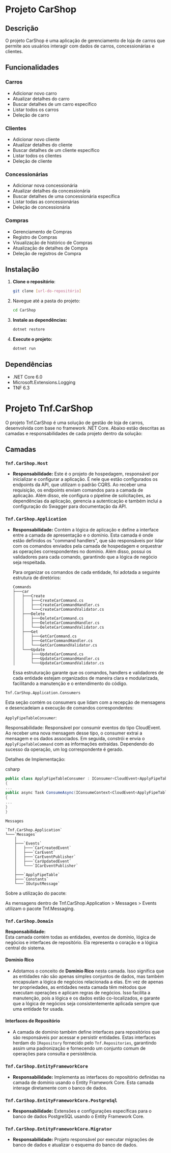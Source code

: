 # Projeto CarShop

## Descrição

O projeto CarShop é uma aplicação de gerenciamento de loja de carros que permite aos usuários interagir com dados de carros, concessionárias e clientes.

## Funcionalidades

### Carros

- Adicionar novo carro
- Atualizar detalhes do carro
- Buscar detalhes de um carro específico
- Listar todos os carros
- Deleção de carro

### Clientes

- Adicionar novo cliente
- Atualizar detalhes do cliente
- Buscar detalhes de um cliente específico
- Listar todos os clientes
- Deleção de cliente

### Concessionárias

- Adicionar nova concessionária
- Atualizar detalhes da concessionária
- Buscar detalhes de uma concessionária específica
- Listar todas as concessionárias
- Deleção de concessionária

### Compras

- Gerenciamento de Compras
- Registro de Compras
- Visualização de histórico de Compras
- Atualização de detalhes de Compra
- Deleção de registros de Compra

## Instalação

1. **Clone o repositório**:

   ```bash
   git clone [url-do-repositório]

   ```

2. Navegue até a pasta do projeto:

   ```bash
   cd CarShop

   ```

3. **Instale as dependências:**

   ```bash
   dotnet restore

   ```

4. **Execute o projeto:**
   ```bash
   dotnet run
   ```

## Dependências

- .NET Core 6.0
- Microsoft.Extensions.Logging
- TNF 6.3

# Projeto Tnf.CarShop

O projeto Tnf.CarShop é uma solução de gestão de loja de carros, desenvolvida com base no framework .NET Core. Abaixo estão descritas as camadas e responsabilidades de cada projeto dentro da solução:

## Camadas

### `Tnf.CarShop.Host`

- **Responsabilidade:** Este é o projeto de hospedagem, responsável por inicializar e configurar a aplicação. É nele que estão configurados os endpoints da API, que utilizam o padrão CQRS. Ao receber uma requisição, os endpoints enviam comandos para a camada de aplicação. Além disso, ele configura o pipeline de solicitações, as dependências da aplicação, gerencia a autenticação e também inclui a configuração do Swagger para documentação da API.

### `Tnf.CarShop.Application`

- **Responsabilidade:** Contém a lógica de aplicação e define a interface entre a camada de apresentação e o domínio. Esta camada é onde estão definidos os "command handlers", que são responsáveis por lidar com os comandos enviados pela camada de hospedagem e orquestrar as operações correspondentes no domínio. Além disso, possui os validadores para cada comando, garantindo que a lógica de negócio seja respeitada.

  Para organizar os comandos de cada entidade, foi adotada a seguinte estrutura de diretórios:

  ```
  Commands
  ├───car
  │   ├───Create
  │   │   ├───CreateCarCommand.cs
  │   │   ├───CreateCarCommandHandler.cs
  │   │   └───CreateCarCommandValidator.cs
  │   ├───Delete
  │   │   ├───DeleteCarCommand.cs
  │   │   ├───DeleteCarCommandHandler.cs
  │   │   └───DeleteCarCommandValidator.cs
  │   ├───Get
  │   │   ├───GetCarCommand.cs
  │   │   ├───GetCarCommandHandler.cs
  │   │   └───GetCarCommandValidator.cs
  │   └───Update
  │       ├───UpdateCarCommand.cs
  │       ├───UpdateCarCommandHandler.cs
  │       └───UpdateCarCommandValidator.cs
  ```

  Essa estruturação garante que os comandos, handlers e validadores de cada entidade estejam organizados de maneira clara e modularizada, facilitando a manutenção e o entendimento do código.

`Tnf.CarShop.Application.Consumers`

Esta seção contém os consumers que lidam com a recepção de mensagens e desencadeiam a execução de comandos correspondentes:

`ApplyFipeTableConsumer`:

Responsabilidade: Responsável por consumir eventos do tipo CloudEvent<ApplyFipeTable>. Ao receber uma nova mensagem desse tipo, o consumer extrai a mensagem e os dados associados. Em seguida, constrói e envia o `ApplyFipeTableCommand` com as informações extraídas. Dependendo do sucesso da operação, um log correspondente é gerado.

Detalhes de Implementação:

csharp

```csharp
public class ApplyFipeTableConsumer : IConsumer<CloudEvent<ApplyFipeTable>>
{
...
public async Task ConsumeAsync(IConsumeContext<CloudEvent<ApplyFipeTable>> context, CancellationToken cancellationToken = default)
{
...
}
}
```

`Messages`

```
`Tnf.CarShop.Application`
└───`Messages`
    │
    ├───`Events`
    │   ├───`CarCreatedEvent`
    │   ├───`CarEvent`
    │   ├───`CarEventPublisher`
    │   ├───`CarUpdatedEvent`
    │   └───`ICarEventPublisher`
    │
    ├───`ApplyFipeTable`
    ├───`Constants`
    └───`IOutputMessage`
```

Sobre a utilização do pacote:

As mensagens dentro de Tnf.CarShop.Application > Messages > Events utilizam o pacote Tnf.Messaging.

### `Tnf.CarShop.Domain`

**Responsabilidade:**  
Esta camada contém todas as entidades, eventos de domínio, lógica de negócios e interfaces de repositório. Ela representa o coração e a lógica central do sistema.

#### Domínio Rico

- Adotamos o conceito de **Domínio Rico** nesta camada. Isso significa que as entidades não são apenas simples conjuntos de dados, mas também encapsulam a lógica de negócios relacionada a elas. Em vez de apenas ter propriedades, as entidades nesta camada têm métodos que executam operações e aplicam regras de negócios. Isso facilita a manutenção, pois a lógica e os dados estão co-localizados, e garante que a lógica de negócios seja consistentemente aplicada sempre que uma entidade for usada.

#### Interfaces de Repositório

- A camada de domínio também define interfaces para repositórios que são responsáveis por acessar e persistir entidades. Estas interfaces herdam do `IRepository` fornecido pelo `Tnf.Repositories`, garantindo assim uma padronização e fornecendo um conjunto comum de operações para consulta e persistência.

### `Tnf.CarShop.EntityFrameworkCore`

- **Responsabilidade:** Implementa as interfaces do repositório definidas na camada de domínio usando o Entity Framework Core. Esta camada interage diretamente com o banco de dados.

### `Tnf.CarShop.EntityFrameworkCore.PostgreSql`

- **Responsabilidade:** Extensões e configurações específicas para o banco de dados PostgreSQL usando o Entity Framework Core.

### `Tnf.CarShop.EntityFrameworkCore.Migrator`

- **Responsabilidade:** Projeto responsável por executar migrações de banco de dados e atualizar o esquema do banco de dados.
